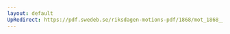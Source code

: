 ```yaml
---
layout: default
UpRedirect: https://pdf.swedeb.se/riksdagen-motions-pdf/1868/mot_1868__ak__00118/mot_1868__ak__00118_001.pdf
---
```

